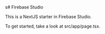  s# Firebase Studio

This is a NextJS starter in Firebase Studio.

To get started, take a look at src/app/page.tsx.
